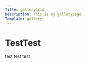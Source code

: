```yaml
---
Title: galleryGrid
Description: This is my gallerypage
Template: gallery
---
```


# TestTest

test test test